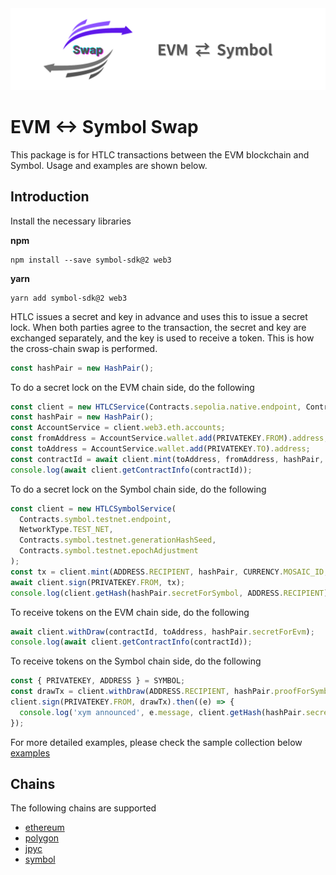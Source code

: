 <div align="center">
<img src="assets/evm-symbol-swap-logo-wide.png" alt="evm-symbol-swap-logo" title="evm-symbol-swap-logo">
</div>

# EVM <-> Symbol Swap

This package is for HTLC transactions between the EVM blockchain and Symbol. Usage and examples are shown below.

## Introduction

Install the necessary libraries

**npm**

```
npm install --save symbol-sdk@2 web3
```

**yarn**

```
yarn add symbol-sdk@2 web3
```

HTLC issues a secret and key in advance and uses this to issue a secret lock.
When both parties agree to the transaction, the secret and key are exchanged separately, and the key is used to receive a token.
This is how the cross-chain swap is performed.

```ts
const hashPair = new HashPair();
```

To do a secret lock on the EVM chain side, do the following

```ts
const client = new HTLCService(Contracts.sepolia.native.endpoint, Contracts.sepolia.native.endpoint);
const hashPair = new HashPair();
const AccountService = client.web3.eth.accounts;
const fromAddress = AccountService.wallet.add(PRIVATEKEY.FROM).address;
const toAddress = AccountService.wallet.add(PRIVATEKEY.TO).address;
const contractId = await client.mint(toAddress, fromAddress, hashPair, 1);
console.log(await client.getContractInfo(contractId));
```

To do a secret lock on the Symbol chain side, do the following

```ts
const client = new HTLCSymbolService(
  Contracts.symbol.testnet.endpoint,
  NetworkType.TEST_NET,
  Contracts.symbol.testnet.generationHashSeed,
  Contracts.symbol.testnet.epochAdjustment
);
const tx = client.mint(ADDRESS.RECIPIENT, hashPair, CURRENCY.MOSAIC_ID, 1);
await client.sign(PRIVATEKEY.FROM, tx);
console.log(client.getHash(hashPair.secretForSymbol, ADDRESS.RECIPIENT));
```

To receive tokens on the EVM chain side, do the following

```ts
await client.withDraw(contractId, toAddress, hashPair.secretForEvm);
console.log(await client.getContractInfo(contractId));
```

To receive tokens on the Symbol chain side, do the following

```ts
const { PRIVATEKEY, ADDRESS } = SYMBOL;
const drawTx = client.withDraw(ADDRESS.RECIPIENT, hashPair.proofForSymbol, hashPair.secretForSymbol);
client.sign(PRIVATEKEY.FROM, drawTx).then((e) => {
  console.log('xym announced', e.message, client.getHash(hashPair.secretForSymbol, ADDRESS.RECIPIENT));
});
```

For more detailed examples, please check the sample collection below
[examples](examples/README.md)

## Chains

The following chains are supported

- [ethereum](https://ethereum.org/)
- [polygon](https://polygon.technology/)
- [jpyc](https://jpyc.jp/)
- [symbol](https://symbol-community.com/)
